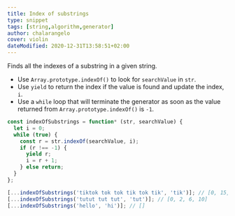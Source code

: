 ```yaml
---
title: Index of substrings
type: snippet
tags: [string,algorithm,generator]
author: chalarangelo
cover: violin
dateModified: 2020-12-31T13:58:51+02:00
---
```


Finds all the indexes of a substring in a given string.

- Use `Array.prototype.indexOf()` to look for `searchValue` in `str`.
- Use `yield` to return the index if the value is found and update the index, `i`.
- Use a `while` loop that will terminate the generator as soon as the value returned from `Array.prototype.indexOf()` is `-1`.

```js
const indexOfSubstrings = function* (str, searchValue) {
  let i = 0;
  while (true) {
    const r = str.indexOf(searchValue, i);
    if (r !== -1) {
      yield r;
      i = r + 1;
    } else return;
  }
};
```

```js
[...indexOfSubstrings('tiktok tok tok tik tok tik', 'tik')]; // [0, 15, 23]
[...indexOfSubstrings('tutut tut tut', 'tut')]; // [0, 2, 6, 10]
[...indexOfSubstrings('hello', 'hi')]; // []
```

